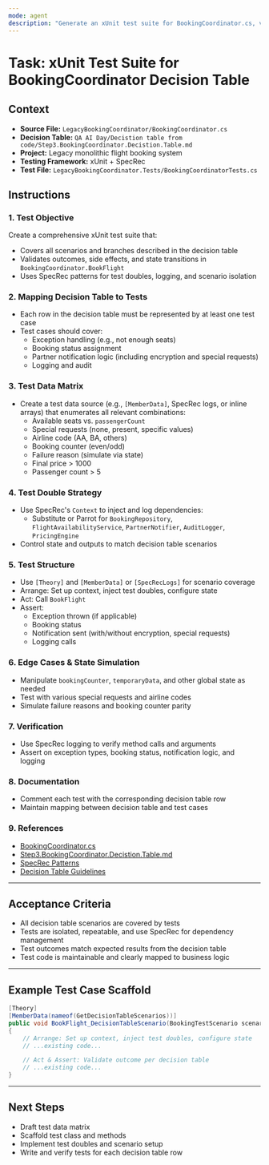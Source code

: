 ```yaml
---
mode: agent
description: "Generate an xUnit test suite for BookingCoordinator.cs, validating all logic against the decision table in Step3.BookingCoordinator.Decistion.Table.md."
---
```


# Task: xUnit Test Suite for BookingCoordinator Decision Table

## Context
- **Source File:** `LegacyBookingCoordinator/BookingCoordinator.cs`
- **Decision Table:** `QA AI Day/Decistion table from code/Step3.BookingCoordinator.Decistion.Table.md`
- **Project:** Legacy monolithic flight booking system
- **Testing Framework:** xUnit + SpecRec
- **Test File:** `LegacyBookingCoordinator.Tests/BookingCoordinatorTests.cs`

## Instructions

### 1. **Test Objective**
Create a comprehensive xUnit test suite that:
- Covers all scenarios and branches described in the decision table
- Validates outcomes, side effects, and state transitions in `BookingCoordinator.BookFlight`
- Uses SpecRec patterns for test doubles, logging, and scenario isolation

### 2. **Mapping Decision Table to Tests**
- Each row in the decision table must be represented by at least one test case
- Test cases should cover:
  - Exception handling (e.g., not enough seats)
  - Booking status assignment
  - Partner notification logic (including encryption and special requests)
  - Logging and audit

### 3. **Test Data Matrix**
- Create a test data source (e.g., `[MemberData]`, SpecRec logs, or inline arrays) that enumerates all relevant combinations:
  - Available seats vs. `passengerCount`
  - Special requests (none, present, specific values)
  - Airline code (AA, BA, others)
  - Booking counter (even/odd)
  - Failure reason (simulate via state)
  - Final price > 1000
  - Passenger count > 5

### 4. **Test Double Strategy**
- Use SpecRec's `Context` to inject and log dependencies:
  - Substitute or Parrot for `BookingRepository`, `FlightAvailabilityService`, `PartnerNotifier`, `AuditLogger`, `PricingEngine`
- Control state and outputs to match decision table scenarios

### 5. **Test Structure**
- Use `[Theory]` and `[MemberData]` or `[SpecRecLogs]` for scenario coverage
- Arrange: Set up context, inject test doubles, configure state
- Act: Call `BookFlight`
- Assert:
  - Exception thrown (if applicable)
  - Booking status
  - Notification sent (with/without encryption, special requests)
  - Logging calls

### 6. **Edge Cases & State Simulation**
- Manipulate `bookingCounter`, `temporaryData`, and other global state as needed
- Test with various special requests and airline codes
- Simulate failure reasons and booking counter parity

### 7. **Verification**
- Use SpecRec logging to verify method calls and arguments
- Assert on exception types, booking status, notification logic, and logging

### 8. **Documentation**
- Comment each test with the corresponding decision table row
- Maintain mapping between decision table and test cases

### 9. **References**
- [BookingCoordinator.cs](../../LegacyBookingCoordinator/BookingCoordinator.cs)
- [Step3.BookingCoordinator.Decistion.Table.md](../../QA%20AI%20Day/Decistion%20table%20from%20code/Step3.BookingCoordinator.Decistion.Table.md)
- [SpecRec Patterns](../instructions/copilot-instructions.md)
- [Decision Table Guidelines](../instructions/decisiontable.instructions.md)

---

## Acceptance Criteria
- All decision table scenarios are covered by tests
- Tests are isolated, repeatable, and use SpecRec for dependency management
- Test outcomes match expected results from the decision table
- Test code is maintainable and clearly mapped to business logic

---

## Example Test Case Scaffold
```csharp
[Theory]
[MemberData(nameof(GetDecisionTableScenarios))]
public void BookFlight_DecisionTableScenario(BookingTestScenario scenario)
{
    // Arrange: Set up context, inject test doubles, configure state
    // ...existing code...

    // Act & Assert: Validate outcome per decision table
    // ...existing code...
}
```

---

## Next Steps
- Draft test data matrix
- Scaffold test class and methods
- Implement test doubles and scenario setup
- Write and verify tests for each decision table row
